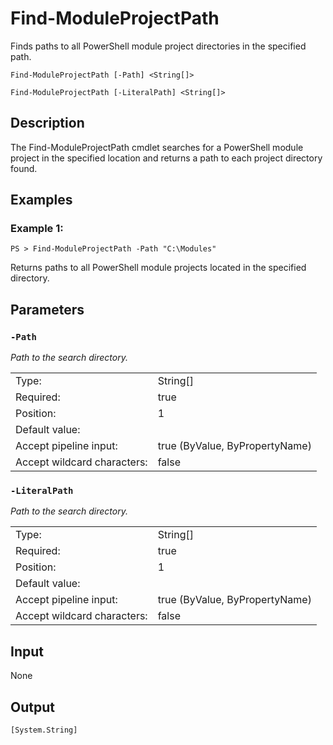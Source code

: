 # Find-ModuleProjectPath

Finds paths to all PowerShell module project directories in the specified path.

```Find-ModuleProjectPath [-Path] <String[]>```

```Find-ModuleProjectPath [-LiteralPath] <String[]>```

## Description

The Find-ModuleProjectPath cmdlet searches for a PowerShell module project in the specified location and returns a path to each project directory found.

## Examples

### Example 1:

```PS > Find-ModuleProjectPath -Path "C:\Modules"```

Returns paths to all PowerShell module projects located in the specified directory.

## Parameters

### ```-Path```

*Path to the search directory.*

<table>
  <tr><td>Type:</td><td>String[]</td></tr>
  <tr><td>Required:</td><td>true</td></tr>
  <tr><td>Position:</td><td>1</td></tr>
  <tr><td>Default value:</td><td></td></tr>
  <tr><td>Accept pipeline input:</td><td>true (ByValue, ByPropertyName)</td></tr>
  <tr><td>Accept wildcard characters:</td><td>false</td></tr>
</table>

### ```-LiteralPath```

*Path to the search directory.*

<table>
  <tr><td>Type:</td><td>String[]</td></tr>
  <tr><td>Required:</td><td>true</td></tr>
  <tr><td>Position:</td><td>1</td></tr>
  <tr><td>Default value:</td><td></td></tr>
  <tr><td>Accept pipeline input:</td><td>true (ByValue, ByPropertyName)</td></tr>
  <tr><td>Accept wildcard characters:</td><td>false</td></tr>
</table>

## Input

None

## Output

```[System.String]```

